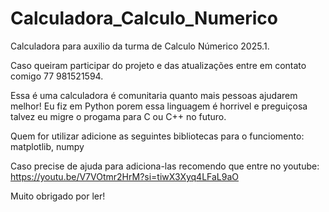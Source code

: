 # Calculadora_Calculo_Numerico

Calculadora para auxilio da turma de Calculo Númerico 2025.1.

Caso queiram participar do projeto e das atualizações entre em contato comigo 77 981521594.

Essa é uma calculadora é comunitaria quanto mais pessoas ajudarem melhor! Eu fiz em Python porem essa linguagem é horrivel e preguiçosa talvez eu migre o progama para C ou C++ no futuro.

Quem for utilizar adicione as seguintes bibliotecas para o funciomento: 
  matplotlib, numpy

Caso precise de ajuda para adiciona-las recomendo que entre no youtube:
  https://youtu.be/V7VOtmr2HrM?si=tiwX3Xyq4LFaL9aO

Muito obrigado por ler!
